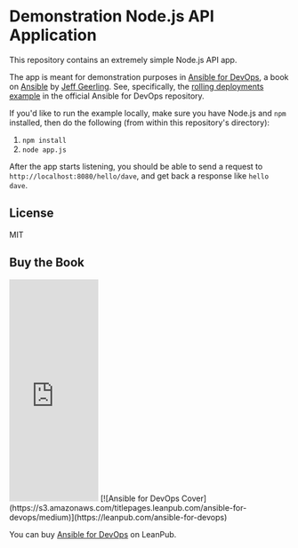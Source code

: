 # Demonstration Node.js API Application

This repository contains an extremely simple Node.js API app.

The app is meant for demonstration purposes in [Ansible for DevOps](http://ansiblefordevops.com/), a book on [Ansible](http://www.ansible.com/) by [Jeff Geerling](http://jeffgeerling.com/). See, specifically, the [rolling deployments example](https://github.com/geerlingguy/ansible-for-devops/tree/master/rolling-deployments) in the official Ansible for DevOps repository.

If you'd like to run the example locally, make sure you have Node.js and `npm` installed, then do the following (from within this repository's directory):

  1. `npm install`
  2. `node app.js`

After the app starts listening, you should be able to send a request to `http://localhost:8080/hello/dave`, and get back a response like `hello dave`.

## License

MIT

## Buy the Book

<iframe width="160" height="400" src="https://leanpub.com/ansible-for-devops/embed" frameborder="0" allowtransparency="true"></iframe>
[![Ansible for DevOps Cover](https://s3.amazonaws.com/titlepages.leanpub.com/ansible-for-devops/medium)](https://leanpub.com/ansible-for-devops)

You can buy [Ansible for DevOps](https://leanpub.com/ansible-for-devops) on LeanPub.

